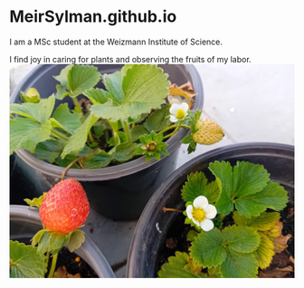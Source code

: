 # MeirSylman.github.io

I am a MSc student at the Weizmann Institute of Science.

I find joy in caring for plants and observing the fruits of my labor.
![strawberry](https://github.com/MeirSylman/MeirSylman.github.io/blob/main/WhatsApp%20Image%202024-04-14%20at%2011.23.55.jpeg)
